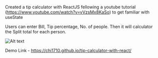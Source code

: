 Created a tip calculator with ReactJS fellowing a youtube tutorial 
(https://www.youtube.com/watch?v=vVzsMx8KaSo) 
to get familiar with useState

Users can enter Bill, Tip percentage, No. of people. Then it will calculator the Split total for each person.  

![Alt text](TipCalculatorWithReact.gif)

Demo Link - https://chi1710.github.io/tip-calculator-with-react/